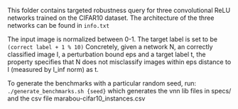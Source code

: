 This folder contains targeted robustness query for three convolutional ReLU networks
trained on the CIFAR10 dataset.
The architecture of the three networks can be found in `info.txt`

The input image is normalized between 0-1.
The target label is set to be `(correct label + 1 % 10)`
Concretely, given a network N, an correctly classified image I, a perturbation bound eps and a target label t, the property specifies that N does not misclassify images within eps distance to I (measured by l_inf norm) as t.

To generate the benchmarks with a particular random seed, run:
   `./generate_benchmarks.sh {seed}`
which generates the vnn lib files in specs/ and the csv file marabou-cifar10_instances.csv
